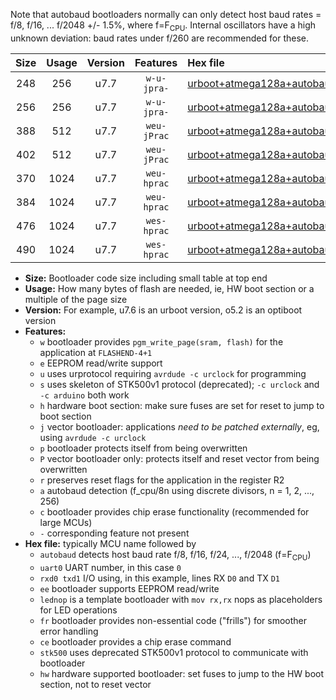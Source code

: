 Note that autobaud bootloaders normally can only detect host baud rates = f/8, f/16, ... f/2048 +/- 1.5%, where f=F<sub>CPU</sub>. Internal oscillators have a high unknown deviation: baud rates under f/260 are recommended for these.

|Size|Usage|Version|Features|Hex file|
|:-:|:-:|:-:|:-:|:--|
|248|256|u7.7|`w-u-jpra-`|[urboot+atmega128a+autobaud_uart0_rxe0_txe1_lednop.hex](https://raw.githubusercontent.com/stefanrueger/urboot.hex/main/mcus/atmega128a/autobaud/urboot+atmega128a+autobaud_uart0_rxe0_txe1_lednop.hex)|
|256|256|u7.7|`w-u-jpra-`|[urboot+atmega128a+autobaud_uart1_rxd2_txd3.hex](https://raw.githubusercontent.com/stefanrueger/urboot.hex/main/mcus/atmega128a/autobaud/urboot+atmega128a+autobaud_uart1_rxd2_txd3.hex)|
|388|512|u7.7|`weu-jPrac`|[urboot+atmega128a+autobaud_uart0_rxe0_txe1_ee_lednop_fr_ce.hex](https://raw.githubusercontent.com/stefanrueger/urboot.hex/main/mcus/atmega128a/autobaud/urboot+atmega128a+autobaud_uart0_rxe0_txe1_ee_lednop_fr_ce.hex)|
|402|512|u7.7|`weu-jPrac`|[urboot+atmega128a+autobaud_uart1_rxd2_txd3_ee_lednop_fr_ce.hex](https://raw.githubusercontent.com/stefanrueger/urboot.hex/main/mcus/atmega128a/autobaud/urboot+atmega128a+autobaud_uart1_rxd2_txd3_ee_lednop_fr_ce.hex)|
|370|1024|u7.7|`weu-hprac`|[urboot+atmega128a+autobaud_uart0_rxe0_txe1_ee_lednop_fr_ce_hw.hex](https://raw.githubusercontent.com/stefanrueger/urboot.hex/main/mcus/atmega128a/autobaud/urboot+atmega128a+autobaud_uart0_rxe0_txe1_ee_lednop_fr_ce_hw.hex)|
|384|1024|u7.7|`weu-hprac`|[urboot+atmega128a+autobaud_uart1_rxd2_txd3_ee_lednop_fr_ce_hw.hex](https://raw.githubusercontent.com/stefanrueger/urboot.hex/main/mcus/atmega128a/autobaud/urboot+atmega128a+autobaud_uart1_rxd2_txd3_ee_lednop_fr_ce_hw.hex)|
|476|1024|u7.7|`wes-hprac`|[urboot+atmega128a+autobaud_uart0_rxe0_txe1_ee_lednop_fr_ce_stk500_hw.hex](https://raw.githubusercontent.com/stefanrueger/urboot.hex/main/mcus/atmega128a/autobaud/urboot+atmega128a+autobaud_uart0_rxe0_txe1_ee_lednop_fr_ce_stk500_hw.hex)|
|490|1024|u7.7|`wes-hprac`|[urboot+atmega128a+autobaud_uart1_rxd2_txd3_ee_lednop_fr_ce_stk500_hw.hex](https://raw.githubusercontent.com/stefanrueger/urboot.hex/main/mcus/atmega128a/autobaud/urboot+atmega128a+autobaud_uart1_rxd2_txd3_ee_lednop_fr_ce_stk500_hw.hex)|

- **Size:** Bootloader code size including small table at top end
- **Usage:** How many bytes of flash are needed, ie, HW boot section or a multiple of the page size
- **Version:** For example, u7.6 is an urboot version, o5.2 is an optiboot version
- **Features:**
  + `w` bootloader provides `pgm_write_page(sram, flash)` for the application at `FLASHEND-4+1`
  + `e` EEPROM read/write support
  + `u` uses urprotocol requiring `avrdude -c urclock` for programming
  + `s` uses skeleton of STK500v1 protocol (deprecated); `-c urclock` and `-c arduino` both work
  + `h` hardware boot section: make sure fuses are set for reset to jump to boot section
  + `j` vector bootloader: applications *need to be patched externally*, eg, using `avrdude -c urclock`
  + `p` bootloader protects itself from being overwritten
  + `P` vector bootloader only: protects itself and reset vector from being overwritten
  + `r` preserves reset flags for the application in the register R2
  + `a` autobaud detection (f_cpu/8n using discrete divisors, n = 1, 2, ..., 256)
  + `c` bootloader provides chip erase functionality (recommended for large MCUs)
  + `-` corresponding feature not present
- **Hex file:** typically MCU name followed by
  + `autobaud` detects host baud rate f/8, f/16, f/24, ..., f/2048 (f=F<sub>CPU</sub>)
  + `uart0` UART number, in this case `0`
  + `rxd0 txd1` I/O using, in this example, lines RX `D0` and TX `D1`
  + `ee` bootloader supports EEPROM read/write
  + `lednop` is a template bootloader with `mov rx,rx` nops as placeholders for LED operations
  + `fr` bootloader provides non-essential code ("frills") for smoother error handling
  + `ce` bootloader provides a chip erase command
  + `stk500` uses deprecated STK500v1 protocol to communicate with bootloader
  + `hw` hardware supported bootloader: set fuses to jump to the HW boot section, not to reset vector
